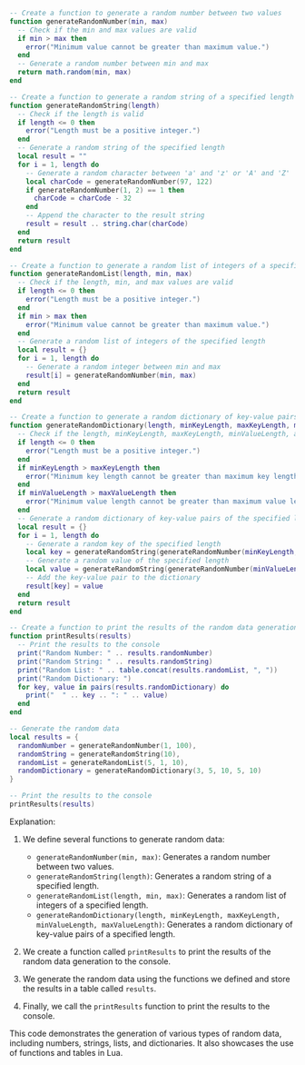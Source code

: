```lua
-- Create a function to generate a random number between two values
function generateRandomNumber(min, max)
  -- Check if the min and max values are valid
  if min > max then
    error("Minimum value cannot be greater than maximum value.")
  end
  -- Generate a random number between min and max
  return math.random(min, max)
end

-- Create a function to generate a random string of a specified length
function generateRandomString(length)
  -- Check if the length is valid
  if length <= 0 then
    error("Length must be a positive integer.")
  end
  -- Generate a random string of the specified length
  local result = ""
  for i = 1, length do
    -- Generate a random character between 'a' and 'z' or 'A' and 'Z'
    local charCode = generateRandomNumber(97, 122)
    if generateRandomNumber(1, 2) == 1 then
      charCode = charCode - 32
    end
    -- Append the character to the result string
    result = result .. string.char(charCode)
  end
  return result
end

-- Create a function to generate a random list of integers of a specified length
function generateRandomList(length, min, max)
  -- Check if the length, min, and max values are valid
  if length <= 0 then
    error("Length must be a positive integer.")
  end
  if min > max then
    error("Minimum value cannot be greater than maximum value.")
  end
  -- Generate a random list of integers of the specified length
  local result = {}
  for i = 1, length do
    -- Generate a random integer between min and max
    result[i] = generateRandomNumber(min, max)
  end
  return result
end

-- Create a function to generate a random dictionary of key-value pairs of a specified length
function generateRandomDictionary(length, minKeyLength, maxKeyLength, minValueLength, maxValueLength)
  -- Check if the length, minKeyLength, maxKeyLength, minValueLength, and maxValueLength values are valid
  if length <= 0 then
    error("Length must be a positive integer.")
  end
  if minKeyLength > maxKeyLength then
    error("Minimum key length cannot be greater than maximum key length.")
  end
  if minValueLength > maxValueLength then
    error("Minimum value length cannot be greater than maximum value length.")
  end
  -- Generate a random dictionary of key-value pairs of the specified length
  local result = {}
  for i = 1, length do
    -- Generate a random key of the specified length
    local key = generateRandomString(generateRandomNumber(minKeyLength, maxKeyLength))
    -- Generate a random value of the specified length
    local value = generateRandomString(generateRandomNumber(minValueLength, maxValueLength))
    -- Add the key-value pair to the dictionary
    result[key] = value
  end
  return result
end

-- Create a function to print the results of the random data generation
function printResults(results)
  -- Print the results to the console
  print("Random Number: " .. results.randomNumber)
  print("Random String: " .. results.randomString)
  print("Random List: " .. table.concat(results.randomList, ", "))
  print("Random Dictionary: ")
  for key, value in pairs(results.randomDictionary) do
    print("  " .. key .. ": " .. value)
  end
end

-- Generate the random data
local results = {
  randomNumber = generateRandomNumber(1, 100),
  randomString = generateRandomString(10),
  randomList = generateRandomList(5, 1, 10),
  randomDictionary = generateRandomDictionary(3, 5, 10, 5, 10)
}

-- Print the results to the console
printResults(results)
```

Explanation:

1. We define several functions to generate random data:

   - `generateRandomNumber(min, max)`: Generates a random number between two values.
   - `generateRandomString(length)`: Generates a random string of a specified length.
   - `generateRandomList(length, min, max)`: Generates a random list of integers of a specified length.
   - `generateRandomDictionary(length, minKeyLength, maxKeyLength, minValueLength, maxValueLength)`: Generates a random dictionary of key-value pairs of a specified length.

2. We create a function called `printResults` to print the results of the random data generation to the console.

3. We generate the random data using the functions we defined and store the results in a table called `results`.

4. Finally, we call the `printResults` function to print the results to the console.

This code demonstrates the generation of various types of random data, including numbers, strings, lists, and dictionaries. It also showcases the use of functions and tables in Lua.